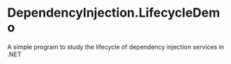 # DependencyInjection.LifecycleDemo
A simple program to study the lifecycle of dependency injection services in .NET
